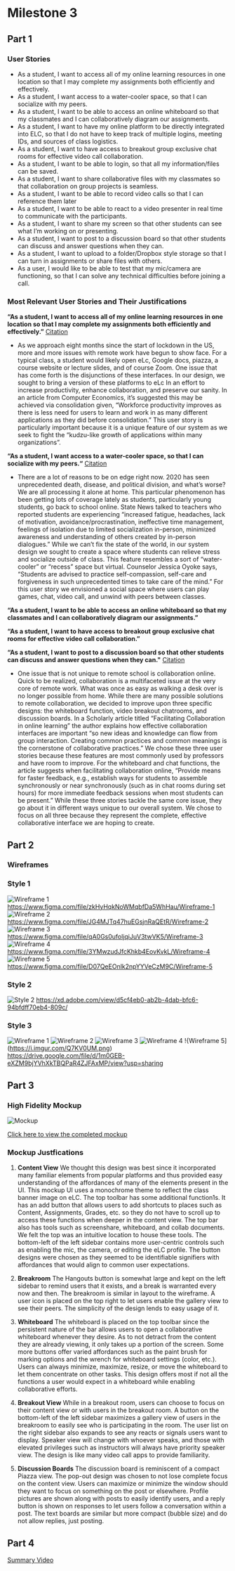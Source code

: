 # Milestone 3

## Part 1
### User Stories

* As a student, I want to access all of my online learning resources in one location so that I may complete my assignments both efficiently and effectively.
* As a student, I want access to a water-cooler space, so that I can socialize with my peers.
* As a student, I want to be able to access an online whiteboard so that my classmates and I can collaboratively diagram our assignments. 
* As a student, I want to have my online platform to be directly integrated into ELC, so that I do not have to keep track of multiple logins, meeting IDs, and sources of class  logistics. 
* As a  student, I want to have access to breakout group exclusive chat rooms for effective video call collaboration.
* As a student, I want to be able to login, so that all my information/files can be saved.
* As a student, I want to share collaborative files with my classmates so that collaboration on group projects is seamless.
* As a student, I want to be able to record video calls so that I can reference them later
* As a student, I want to be able to react to a video presenter in real time to communicate with the participants.
* As a student, I want to share my screen so that other students can see what I’m working on or presenting.
* As a student, I want to post to a discussion board so that other students can discuss and answer questions when they can.
* As a student, I want to upload to a folder/Dropbox style storage so that I can turn in assignments or share files with others.
* As a user, I would like to be able to test that my mic/camera are functioning, so that I can solve any technical difficulties before joining a call.

### Most Relevant User Stories and Their Justifications

**“As a student, I want to access all of my online learning resources in one location so that I may complete my assignments both efficiently and effectively.”**
[Citation](https://www.computereconomics.com/article.cfm?id=1287)

* As we approach eight months since the start of lockdown in the US, more and more issues with remote work have begun to show face. For a typical class, a student would likely open eLc, Google docs, piazza, a course website or lecture slides, and of course Zoom. One issue that has come forth is the disjunctions of these interfaces. In our design, we sought to bring a version of these platforms to eLc In an effort to increase productivity, enhance collaboration, and preserve our sanity. In an article from Computer Economics, it’s suggested  this may be achieved via consolidation given, “Workforce productivity improves as there is less need for users to learn and work in as many different applications as they did before consolidation.” This user story is particularly important because it is a unique feature of our system as we seek to fight the “kudzu-like growth of applications within many organizations”.

**“As a student, I want access to a water-cooler space, so that I can socialize with my peers.“**
[Citation](https://statenews.com/article/2020/07/students-share-impact-of-online-classes-on-their-mental-health?ct=content_open&cv=cbox_latest#:~:text=Having%20felt%20alone%20from%20the,a%20downfall%20of%20online%20courses.&text=%E2%80%9CDoing%20the%20online%20class%20by,harder%20to%20take%20care%20of.%E2%80%9D)

* There are a lot of reasons to be on edge right now. 2020 has seen unprecedented death, disease, and political division, and what’s worse? We are all processing it alone at home. This particular phenomenon has been getting lots of coverage lately as students, particularly young students, go back to school online. State News talked to teachers who reported students are experiencing “increased fatigue, headaches, lack of motivation, avoidance/procrastination, ineffective time management, feelings of isolation due to limited socialization in-person, minimized awareness and understanding of others created by in-person dialogues.” While we can’t fix the state of the world, in our system design we sought to create a space where students can relieve stress and socialize outside of class. This feature resembles a sort of “water-cooler” or “recess” space but virtual. Counselor Jessica Oyoke says, “Students are advised to practice self-compassion, self-care and forgiveness in such unprecedented times to take care of the mind.” For this user story we envisioned a social space where users can play games, chat, video call, and unwind with peers between classes. 

**“As a student, I want to be able to access an online whiteboard so that my classmates and I can collaboratively diagram our assignments.”**

**“As a  student, I want to have access to breakout group exclusive chat rooms for effective video call collaboration.”**

**“As a student, I want to post to a discussion board so that other students can discuss and answer questions when they can."**
[Citation](http://citeseerx.ist.psu.edu/viewdoc/download?doi=10.1.1.104.2245&rep=rep1&type=pdf)

* One issue that is not unique to remote school is collaboration online. Quick to be realized, collaboration is a multifaceted issue at the very core of remote work. What was once as easy as walking a desk over is no longer possible from home. While there are many possible solutions to remote collaboration, we decided to improve upon three specific designs: the whiteboard function, video breakout chatrooms, and discussion boards. In a Scholarly article titled “Facilitating Collaboration in online learning” the author explains how effective collaboration interfaces are important “so new ideas and knowledge can flow from group interaction. Creating common practices and common meanings is the cornerstone of collaborative practices.” We chose these three user stories because these features are most commonly used by professors and have room to improve. For the whiteboard and chat functions, the article suggests when facilitating collaboration online, “Provide means for faster feedback, e.g., establish ways for students to assemble synchronously or near synchronously (such as in chat rooms during set hours) for more immediate feedback sessions when most students can be present.” While these three stories tackle the same core issue, they go about it in different ways unique to our overall system. We chose to focus on all three because they represent the complete, effective collaborative interface we are hoping to create. 

## Part 2
### Wireframes

### Style 1
![Wireframe 1](https://i.imgur.com/ClRr4mP.png)
https://www.figma.com/file/zkHyHqkNoWMqbfDa5WhHau/Wireframe-1
![Wireframe 2](https://i.imgur.com/AqMyhqk.png)
https://www.figma.com/file/JG4MJTq47huEGsjnRaQEtR/Wireframe-2
![Wireframe 3](https://i.imgur.com/2Fdd6om.png)
https://www.figma.com/file/qA0Gs0ufoljqiJuV3twVK5/Wireframe-3
![Wireframe 4](https://i.imgur.com/DlU4KDU.png)
https://www.figma.com/file/3YMwzudJfcKhkb4EovKvkL/Wireframe-4
![Wireframe 5](https://i.imgur.com/s5yXG15.png)
https://www.figma.com/file/D07QeEOnlk2npYYVeCzM9C/Wireframe-5

### Style 2
![Style 2](https://i.imgur.com/2QUxEfY.png)
https://xd.adobe.com/view/d5cf4eb0-ab2b-4dab-bfc6-94bfdff70eb4-809c/

### Style 3
![Wireframe 1](https://i.imgur.com/Wol5rjL.png)
![Wireframe 2](https://i.imgur.com/8BxxoqU.png)
![Wireframe 3](https://i.imgur.com/cxmZKWh.png)
![Wireframe 4](https://i.imgur.com/ATiscNI.png)
!{Wireframe 5](https://i.imgur.com/Q7KV0UM.png)
https://drive.google.com/file/d/1m0GEB-eXZM9bjYVhXkTBQPaR4ZJFAxMP/view?usp=sharing
## Part 3

### High Fidelity Mockup

![Mockup](https://i.imgur.com/sgcDFBi.png)

[Click here to view the completed mockup ](https://xd.adobe.com/view/d1e2a043-f7e5-4780-b655-6541486f7d7e-84b1/)

### Mockup Justfications


1. **Content View** We thought this design was best since it incorporated many familiar elements from popular platforms and thus provided easy understanding of the affordances of many of the elements present in the UI. This mockup UI uses a monochrome theme to reflect the class banner image on eLC. The top toolbar has some additional function1s. It has an add button that allows users to add shortcuts to places such as Content, Assignments, Grades, etc. so they do not have to scroll up to access these functions when deeper in the content view. The top bar also has tools such as screenshare, whiteboard, and collab documents. We felt the top was an intuitive location to house these tools. The bottom-left of the left sidebar contains more user-centric controls such as enabling the mic, the camera, or editing the eLC profile. The button designs were chosen as they seemed to be identifiable signifiers with affordances that would align to common user expectations.



2. **Breakroom** The Hangouts button is somewhat large and kept on the left sidebar to remind users that it exists, and a break is warranted every now and then. The breakroom is similar in layout to the wireframe. A user icon is placed on the top right to let users enable the gallery view to see their peers. The simplicity of the design lends to easy usage of it.

3. **Whiteboard** The whiteboard is placed on the top toolbar since the persistent nature of the bar allows users to open a collaborative whiteboard whenever they desire. As to not detract from the content they are already viewing, it only takes up a portion of the screen. Some more buttons offer varied affordances such as the paint brush for marking options and the wrench for whiteboard settings (color, etc.). Users can always minimize, maximize, resize, or move the whiteboard to let them concentrate on other tasks. This design offers most if not all the functions a user would expect in a whiteboard while enabling collaborative efforts.


4. **Breakout View** While in a breakout room, users can choose to focus on their content view or with users in the breakout room. A button on the bottom-left of the left sidebar maximizes a gallery view of users in the breakroom to easily see who is participating in the room. The user list on the right sidebar also expands to see any reacts or signals users want to display. Speaker view will change with whoever speaks, and those with elevated privileges such as instructors will always have priority speaker view. The design is like many video call apps to provide familiarity.


5. **Discussion Boards** The discussion board is reminiscent of a compact Piazza view. The pop-out design was chosen to not lose complete focus on the content view. Users can maximize or minimize the window should they want to focus on something on the post or elsewhere. Profile pictures are shown along with posts to easily identify users, and a reply button is shown on responses to let users follow a conversation within a post. The text boards are similar but more compact (bubble size) and do not allow replies, just posting.



## Part 4
[Summary Video](https://www.youtube.com/watch?v=udHVOX3ZLQ4&feature=emb_logo&ab_channel=KylieAnderson)
